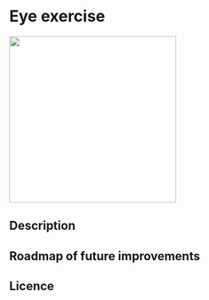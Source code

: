 # Eye exercise
<img src= "eye-exercise.png" width="300" />

## Description

## Roadmap of future improvements

## Licence

